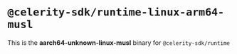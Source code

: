 # `@celerity-sdk/runtime-linux-arm64-musl`

This is the **aarch64-unknown-linux-musl** binary for `@celerity-sdk/runtime`
